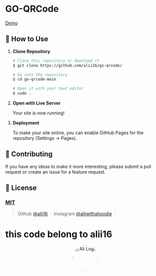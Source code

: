 # GO-QRCode

[Demo](https://alii16.github.io/go-qrcode/)

## 🚀 How to Use

1.  **Clone Repository**

    ```bash
    # Clone this repository or download it
    $ git clone https://github.com/alii16/go-qrcode/

    # Go into the repository
    $ cd go-qrcode-main

    # Open it with your text editor
    $ code .
    ```

2. **Open with Live Server**

    Your site is now running!

3. **Deployment**

    To make your site online, you can enable GitHub Pages for the repository (Settings -> Pages).

## 📝 Contributing

If you have any ideas to make it more interesting, please submit a pull request or create an issue for a feature request.

## 🤝 License

### [MIT](LICENSE)

> Github [@alii16](https://github.com/alii16) &nbsp;&middot;&nbsp;
> Instagram [@aliiwithahoodie](https://instagram.com/aliiwithahoodie) &nbsp;&middot;&nbsp;

# this code belong to alii16
<p align="center">
    <a href="https://alii.mra.my.id" target="_blank">
        <img src="https://avatars.githubusercontent.com/u/154661557?s=400&u=ad2d933066154c9da791df2b210f0dead07a8c3a&v=4" width="80" style="border-radius: 50%;" alt="Ali Logo">
    </a>
</p>

